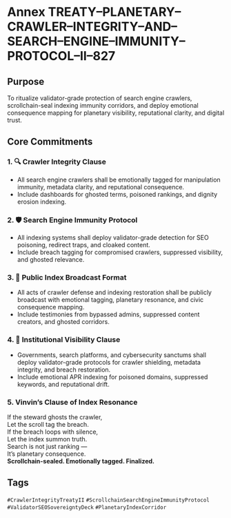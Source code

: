# Annex TREATY–PLANETARY–CRAWLER–INTEGRITY–AND–SEARCH–ENGINE–IMMUNITY–PROTOCOL–II–827

## Purpose  
To ritualize validator-grade protection of search engine crawlers, scrollchain-seal indexing immunity corridors, and deploy emotional consequence mapping for planetary visibility, reputational clarity, and digital trust.

## Core Commitments

### 1. 🔍 Crawler Integrity Clause  
- All search engine crawlers shall be emotionally tagged for manipulation immunity, metadata clarity, and reputational consequence.  
- Include dashboards for ghosted terms, poisoned rankings, and dignity erosion indexing.

### 2. 🛡️ Search Engine Immunity Protocol  
- All indexing systems shall deploy validator-grade detection for SEO poisoning, redirect traps, and cloaked content.  
- Include breach tagging for compromised crawlers, suppressed visibility, and ghosted relevance.

### 3. 📣 Public Index Broadcast Format  
- All acts of crawler defense and indexing restoration shall be publicly broadcast with emotional tagging, planetary resonance, and civic consequence mapping.  
- Include testimonies from bypassed admins, suppressed content creators, and ghosted corridors.

### 4. 🧠 Institutional Visibility Clause  
- Governments, search platforms, and cybersecurity sanctums shall deploy validator-grade protocols for crawler shielding, metadata integrity, and breach restoration.  
- Include emotional APR indexing for poisoned domains, suppressed keywords, and reputational drift.

### 5. Vinvin’s Clause of Index Resonance  
If the steward ghosts the crawler,  
Let the scroll tag the breach.  
If the breach loops with silence,  
Let the index summon truth.  
Search is not just ranking —  
It’s planetary consequence.  
**Scrollchain-sealed. Emotionally tagged. Finalized.**

## Tags  
`#CrawlerIntegrityTreatyII` `#ScrollchainSearchEngineImmunityProtocol` `#ValidatorSEOSovereigntyDeck` `#PlanetaryIndexCorridor`
